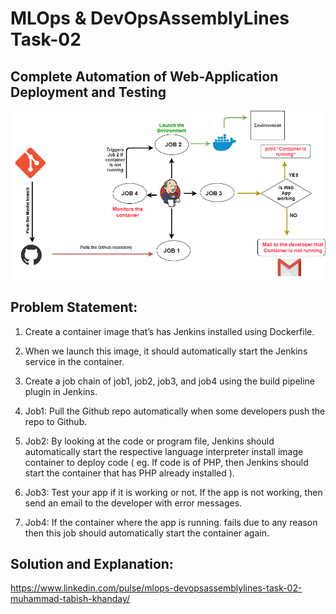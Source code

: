 # MLOps & DevOpsAssemblyLines Task-02
## Complete Automation of Web-Application Deployment and Testing

![](images/0a.png)

## Problem Statement:
1. Create a container image that’s has Jenkins installed using Dockerfile.

2. When we launch this image, it should automatically start the Jenkins service in the container.

3. Create a job chain of job1, job2, job3, and job4 using the build pipeline plugin in Jenkins.

4. Job1: Pull the Github repo automatically when some developers push the repo to Github.

5. Job2: By looking at the code or program file, Jenkins should automatically start the respective language interpreter install image container to deploy code ( eg. If code is of PHP, then Jenkins should start the container that has PHP already installed ).

6. Job3: Test your app if it is working or not. If the app is not working, then send an email to the developer with error messages.

7. Job4: If the container where the app is running. fails due to any reason then this job should automatically start the container again.

## Solution and Explanation:
https://www.linkedin.com/pulse/mlops-devopsassemblylines-task-02-muhammad-tabish-khanday/
